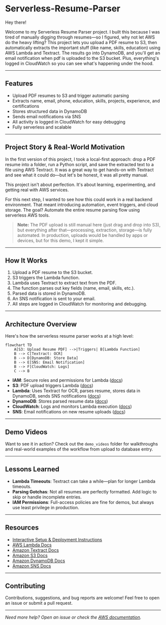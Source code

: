 # Serverless-Resume-Parser

Hey there!

Welcome to my Serverless Resume Parser project. I built this because I was tired of manually digging through resumes—so I figured, why not let AWS do the heavy lifting? This project lets you upload a PDF resume to S3, then automatically extracts the important stuff (like name, skills, education) using AWS Lambda and Textract. The results go into DynamoDB, and you'll get an email notification when pdf is uploaded to the S3 bucket. Plus, everything's logged in CloudWatch so you can see what's happening under the hood.

---

## Features
- Upload PDF resumes to S3 and trigger automatic parsing
- Extracts name, email, phone, education, skills, projects, experience, and certifications
- Stores structured data in DynamoDB
- Sends email notifications via SNS
- All activity is logged in CloudWatch for easy debugging
- Fully serverless and scalable

---

## Project Story & Real-World Motivation

In the first version of this project, I took a local-first approach: drop a PDF resume into a folder, run a Python script, and save the extracted text to a file using AWS Textract. It was a great way to get hands-on with Textract and see what it could do—but let's be honest, it was all pretty manual.

This project isn't about perfection. It's about learning, experimenting, and getting real with AWS services.

For this next step, I wanted to see how this could work in a real backend environment. That meant introducing automation, event triggers, and cloud storage. The goal? Automate the entire resume parsing flow using serverless AWS tools.

> **Note:** The PDF upload is still manual here (just drag and drop into S3), but everything after that—processing, extraction, storage—is fully automated. In production, uploads would be handled by apps or devices, but for this demo, I kept it simple.

---

## How It Works
1. Upload a PDF resume to the S3 bucket.
2. S3 triggers the Lambda function.
3. Lambda uses Textract to extract text from the PDF.
4. The function parses out key fields (name, email, skills, etc.).
5. Parsed data is stored in DynamoDB.
6. An SNS notification is sent to your email.
7. All steps are logged in CloudWatch for monitoring and debugging.

---

## Architecture Overview

Here's how the serverless resume parser works at a high level:

```mermaid
flowchart TD
    A[S3: Upload Resume PDF] -->|Triggers| B[Lambda Function]
    B --> C[Textract: OCR]
    B --> D[DynamoDB: Store Data]
    B --> E[SNS: Email Notification]
    B --> F[CloudWatch: Logs]
    C --> B
```

- **IAM**: Secure roles and permissions for Lambda ([docs](https://docs.aws.amazon.com/IAM/latest/UserGuide/introduction.html))
- **S3**: PDF upload triggers Lambda ([docs](https://docs.aws.amazon.com/s3/index.html))
- **Lambda**: Uses Textract for OCR, parses resume, stores data in DynamoDB, sends SNS notifications ([docs](https://docs.aws.amazon.com/lambda/latest/dg/welcome.html))
- **DynamoDB**: Stores parsed resume data ([docs](https://docs.aws.amazon.com/dynamodb/index.html))
- **CloudWatch**: Logs and monitors Lambda execution ([docs](https://docs.aws.amazon.com/cloudwatch/index.html))
- **SNS**: Email notifications on new resume uploads ([docs](https://docs.aws.amazon.com/sns/index.html))

---

## Demo Videos

Want to see it in action? Check out the `demo_videos` folder for walkthroughs and real-world examples of the workflow from upload to database entry.

---

## Lessons Learned

- **Lambda Timeouts**: Textract can take a while—plan for longer Lambda timeouts.
- **Parsing Gotchas**: Not all resumes are perfectly formatted. Add logic to skip or handle incomplete entries.
- **IAM Permissions**: Full-access policies are fine for demos, but always use least privilege in production.

---

## Resources
- [Interactive Setup & Deployment Instructions](./INSTRUCTIONS.md)
- [AWS Lambda Docs](https://docs.aws.amazon.com/lambda/latest/dg/welcome.html)
- [Amazon Textract Docs](https://docs.aws.amazon.com/textract/latest/dg/what-is.html)
- [Amazon S3 Docs](https://docs.aws.amazon.com/s3/index.html)
- [Amazon DynamoDB Docs](https://docs.aws.amazon.com/dynamodb/index.html)
- [Amazon SNS Docs](https://docs.aws.amazon.com/sns/index.html)

---

## Contributing

Contributions, suggestions, and bug reports are welcome! Feel free to open an issue or submit a pull request.

---

*Need more help? Open an issue or check the [AWS documentation](https://docs.aws.amazon.com/).*
